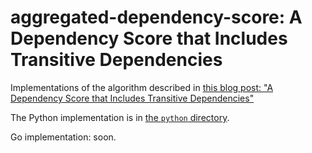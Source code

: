# aggregated-dependency-score: A Dependency Score that Includes Transitive Dependencies

Implementations of the algorithm described in [this blog post: "A Dependency Score that Includes Transitive Dependencies"](https://cedricvanrompay.fr/blog/aggregated-dependency-score/)


The Python implementation is in [the `python` directory](./python/).

Go implementation: soon.
